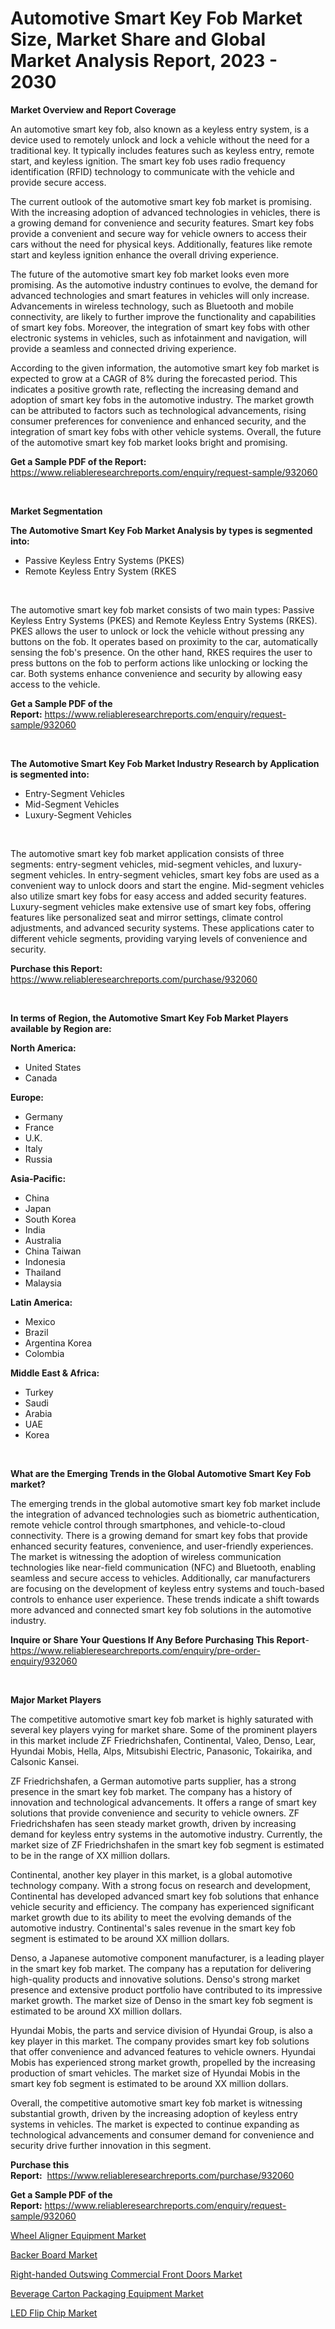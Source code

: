 <p><h1>Automotive Smart Key Fob Market Size, Market Share and Global Market Analysis Report, 2023 - 2030</h1></p><p><strong>Market Overview and Report Coverage</strong></p>
<p><p>An automotive smart key fob, also known as a keyless entry system, is a device used to remotely unlock and lock a vehicle without the need for a traditional key. It typically includes features such as keyless entry, remote start, and keyless ignition. The smart key fob uses radio frequency identification (RFID) technology to communicate with the vehicle and provide secure access.</p><p>The current outlook of the automotive smart key fob market is promising. With the increasing adoption of advanced technologies in vehicles, there is a growing demand for convenience and security features. Smart key fobs provide a convenient and secure way for vehicle owners to access their cars without the need for physical keys. Additionally, features like remote start and keyless ignition enhance the overall driving experience.</p><p>The future of the automotive smart key fob market looks even more promising. As the automotive industry continues to evolve, the demand for advanced technologies and smart features in vehicles will only increase. Advancements in wireless technology, such as Bluetooth and mobile connectivity, are likely to further improve the functionality and capabilities of smart key fobs. Moreover, the integration of smart key fobs with other electronic systems in vehicles, such as infotainment and navigation, will provide a seamless and connected driving experience.</p><p>According to the given information, the automotive smart key fob market is expected to grow at a CAGR of 8% during the forecasted period. This indicates a positive growth rate, reflecting the increasing demand and adoption of smart key fobs in the automotive industry. The market growth can be attributed to factors such as technological advancements, rising consumer preferences for convenience and enhanced security, and the integration of smart key fobs with other vehicle systems. Overall, the future of the automotive smart key fob market looks bright and promising.</p></p>
<p><strong>Get a Sample PDF of the Report:</strong> <a href="https://www.reliableresearchreports.com/enquiry/request-sample/932060">https://www.reliableresearchreports.com/enquiry/request-sample/932060</a></p>
<p>&nbsp;</p>
<p><strong>Market Segmentation</strong></p>
<p><strong>The Automotive Smart Key Fob Market Analysis by types is segmented into:</strong></p>
<p><ul><li>Passive Keyless Entry Systems (PKES)</li><li>Remote Keyless Entry System (RKES</li></ul></p>
<p>&nbsp;</p>
<p><p>The automotive smart key fob market consists of two main types: Passive Keyless Entry Systems (PKES) and Remote Keyless Entry Systems (RKES). PKES allows the user to unlock or lock the vehicle without pressing any buttons on the fob. It operates based on proximity to the car, automatically sensing the fob's presence. On the other hand, RKES requires the user to press buttons on the fob to perform actions like unlocking or locking the car. Both systems enhance convenience and security by allowing easy access to the vehicle.</p></p>
<p><strong>Get a Sample PDF of the Report:</strong>&nbsp;<a href="https://www.reliableresearchreports.com/enquiry/request-sample/932060">https://www.reliableresearchreports.com/enquiry/request-sample/932060</a></p>
<p>&nbsp;</p>
<p><strong>The Automotive Smart Key Fob Market Industry Research by Application is segmented into:</strong></p>
<p><ul><li>Entry-Segment Vehicles</li><li>Mid-Segment Vehicles</li><li>Luxury-Segment Vehicles</li></ul></p>
<p>&nbsp;</p>
<p><p>The automotive smart key fob market application consists of three segments: entry-segment vehicles, mid-segment vehicles, and luxury-segment vehicles. In entry-segment vehicles, smart key fobs are used as a convenient way to unlock doors and start the engine. Mid-segment vehicles also utilize smart key fobs for easy access and added security features. Luxury-segment vehicles make extensive use of smart key fobs, offering features like personalized seat and mirror settings, climate control adjustments, and advanced security systems. These applications cater to different vehicle segments, providing varying levels of convenience and security.</p></p>
<p><strong>Purchase this Report:</strong>&nbsp; <a href="https://www.reliableresearchreports.com/purchase/932060">https://www.reliableresearchreports.com/purchase/932060</a></p>
<p>&nbsp;</p>
<p><strong>In terms of Region, the Automotive Smart Key Fob Market Players available by Region are:</strong></p>
<p>
    <p> <strong> North America: </strong>
        <ul>
            <li>United States</li>
            <li>Canada</li>
        </ul>
        </p> 
    <p> <strong> Europe: </strong>
        <ul>
            <li>Germany</li>
            <li>France</li>
            <li>U.K.</li>
            <li>Italy</li>
            <li>Russia</li>
        </ul>
        </p> 
    <p> <strong> Asia-Pacific: </strong>
        <ul>
            <li>China</li>
            <li>Japan</li>
            <li>South Korea</li>
            <li>India</li>
            <li>Australia</li>
            <li>China Taiwan</li>
            <li>Indonesia</li>
            <li>Thailand</li>
            <li>Malaysia</li>
        </ul>
        </p> 
    <p> <strong> Latin America: </strong>
        <ul>
            <li>Mexico</li>
            <li>Brazil</li>
            <li>Argentina Korea</li>
            <li>Colombia</li>
        </ul>
        </p> 
    <p> <strong> Middle East & Africa: </strong>
        <ul>
            <li>Turkey</li>
            <li>Saudi</li>
            <li>Arabia</li>
            <li>UAE</li>
            <li>Korea</li>
        </ul>
    </p>
    </p>
<p>&nbsp;</p>
<p><strong>What are the Emerging Trends in the Global Automotive Smart Key Fob market?</strong></p>
<p><p>The emerging trends in the global automotive smart key fob market include the integration of advanced technologies such as biometric authentication, remote vehicle control through smartphones, and vehicle-to-cloud connectivity. There is a growing demand for smart key fobs that provide enhanced security features, convenience, and user-friendly experiences. The market is witnessing the adoption of wireless communication technologies like near-field communication (NFC) and Bluetooth, enabling seamless and secure access to vehicles. Additionally, car manufacturers are focusing on the development of keyless entry systems and touch-based controls to enhance user experience. These trends indicate a shift towards more advanced and connected smart key fob solutions in the automotive industry.</p></p>
<p><strong>Inquire or Share Your Questions If Any Before Purchasing This Report</strong>- <a href="https://www.reliableresearchreports.com/enquiry/pre-order-enquiry/932060">https://www.reliableresearchreports.com/enquiry/pre-order-enquiry/932060</a></p>
<p>&nbsp;</p>
<p><strong>Major Market Players</strong></p>
<p><p>The competitive automotive smart key fob market is highly saturated with several key players vying for market share. Some of the prominent players in this market include ZF Friedrichshafen, Continental, Valeo, Denso, Lear, Hyundai Mobis, Hella, Alps, Mitsubishi Electric, Panasonic, Tokairika, and Calsonic Kansei. </p><p>ZF Friedrichshafen, a German automotive parts supplier, has a strong presence in the smart key fob market. The company has a history of innovation and technological advancements. It offers a range of smart key solutions that provide convenience and security to vehicle owners. ZF Friedrichshafen has seen steady market growth, driven by increasing demand for keyless entry systems in the automotive industry. Currently, the market size of ZF Friedrichshafen in the smart key fob segment is estimated to be in the range of XX million dollars. </p><p>Continental, another key player in this market, is a global automotive technology company. With a strong focus on research and development, Continental has developed advanced smart key fob solutions that enhance vehicle security and efficiency. The company has experienced significant market growth due to its ability to meet the evolving demands of the automotive industry. Continental's sales revenue in the smart key fob segment is estimated to be around XX million dollars.</p><p>Denso, a Japanese automotive component manufacturer, is a leading player in the smart key fob market. The company has a reputation for delivering high-quality products and innovative solutions. Denso's strong market presence and extensive product portfolio have contributed to its impressive market growth. The market size of Denso in the smart key fob segment is estimated to be around XX million dollars.</p><p>Hyundai Mobis, the parts and service division of Hyundai Group, is also a key player in this market. The company provides smart key fob solutions that offer convenience and advanced features to vehicle owners. Hyundai Mobis has experienced strong market growth, propelled by the increasing production of smart vehicles. The market size of Hyundai Mobis in the smart key fob segment is estimated to be around XX million dollars.</p><p>Overall, the competitive automotive smart key fob market is witnessing substantial growth, driven by the increasing adoption of keyless entry systems in vehicles. The market is expected to continue expanding as technological advancements and consumer demand for convenience and security drive further innovation in this segment.</p></p>
<p><strong>Purchase this Report:</strong>&nbsp;&nbsp;<a href="https://www.reliableresearchreports.com/purchase/932060">https://www.reliableresearchreports.com/purchase/932060</a></p>
<p></p>
<p><strong>Get a Sample PDF of the Report:</strong>&nbsp;<a href="https://www.reliableresearchreports.com/enquiry/request-sample/932060">https://www.reliableresearchreports.com/enquiry/request-sample/932060</a></p>
<p><p><a href="https://github.com/NorbertYates/Market-Research-Report-List-1/blob/main/wheel-aligner-equipment-market.md">Wheel Aligner Equipment Market</a></p><p><a href="https://www.reportprime.com/backer-board-r158">Backer Board Market</a></p><p><a href="https://issuu.com/reportprime-2/docs/right-handed-outswing-commercial-front-doors-marke?fr=xKAE9_zU1NQ">Right-handed Outswing Commercial Front Doors Market</a></p><p><a href="https://github.com/RoccoManning/Market-Research-Report-List-1/blob/main/beverage-carton-packaging-equipment-market.md">Beverage Carton Packaging Equipment Market</a></p><p><a href="https://medium.com/@randysimpson755/led-flip-chip-market-size-growth-forecast-2023-2030-e2c587f5f2cb">LED Flip Chip Market</a></p></p>